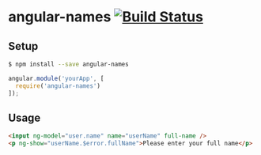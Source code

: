 angular-names [![Build Status](https://travis-ci.org/bendrucker/angular-names.svg?branch=v1.0.0)](https://travis-ci.org/bendrucker/angular-names)
=============

## Setup

```bash
$ npm install --save angular-names
```
```js
angular.module('yourApp', [
  require('angular-names')
]);
```

## Usage
```html
<input ng-model="user.name" name="userName" full-name />
<p ng-show="userName.$error.fullName">Please enter your full name</p>
```
